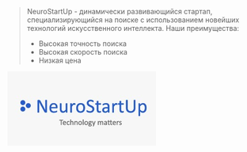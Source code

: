 > NeuroStartUp - динамически развивающийся стартап, 
специализирующийся на поиске с использованием новейших технологий 
искусственного интеллекта. Наши преимущества:<br>
> - Высокая точность поиска <br>
> - Высокая скорость поиска <br>
> - Низкая цена <br>

![GitHub Logo](/imag/logo.jpeg)